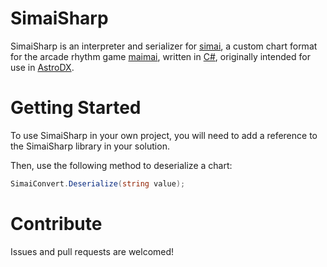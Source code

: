 # SimaiSharp

SimaiSharp is an interpreter and serializer for [simai](https://w.atwiki.jp/simai/), 
a custom chart format for the arcade rhythm game [maimai](https://maimai.sega.jp/),
written in [C#](https://learn.microsoft.com/en-us/dotnet/csharp/), 
originally intended for use in [AstroDX](https://github.com/2394425147/maipaddx).

# Getting Started

To use SimaiSharp in your own project, 
you will need to add a reference to the SimaiSharp library in your solution.

Then, use the following method to deserialize a chart:

```csharp
SimaiConvert.Deserialize(string value);
```

# Contribute

Issues and pull requests are welcomed!